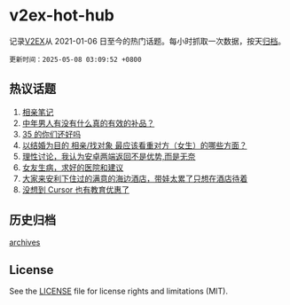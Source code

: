 # v2ex-hot-hub

 记录[V2EX](https://www.v2ex.com/)从 2021-01-06 日至今的热门话题。每小时抓取一次数据，按天[归档](archives)。

`更新时间：2025-05-08 03:09:52 +0800`

## 热议话题

1. [相亲笔记](https://www.v2ex.com/t/1130158)
1. [中年男人有没有什么真的有效的补品？](https://www.v2ex.com/t/1130052)
1. [35 的你们还好吗](https://www.v2ex.com/t/1130136)
1. [以结婚为目的 相亲/找对象 最应该看重对方（女生）的哪些方面？](https://www.v2ex.com/t/1130091)
1. [理性讨论，我认为安卓两端返回不是优势,而是无奈](https://www.v2ex.com/t/1130104)
1. [女友生病，求好的医院和建议](https://www.v2ex.com/t/1130190)
1. [大家来安利下住过的满意的海边酒店，带娃太累了只想在酒店待着](https://www.v2ex.com/t/1130049)
1. [没想到 Cursor 也有教育优惠了](https://www.v2ex.com/t/1130037)

## 历史归档

[archives](archives)

## License

See the [LICENSE](LICENSE) file for license rights and limitations (MIT).
